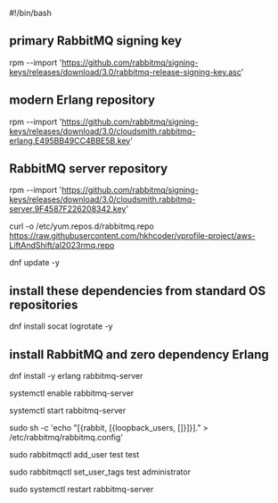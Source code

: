 #!/bin/bash

## primary RabbitMQ signing key

rpm --import 'https://github.com/rabbitmq/signing-keys/releases/download/3.0/rabbitmq-release-signing-key.asc'

## modern Erlang repository

rpm --import 'https://github.com/rabbitmq/signing-keys/releases/download/3.0/cloudsmith.rabbitmq-erlang.E495BB49CC4BBE5B.key'

## RabbitMQ server repository

rpm --import 'https://github.com/rabbitmq/signing-keys/releases/download/3.0/cloudsmith.rabbitmq-server.9F4587F226208342.key'

curl -o /etc/yum.repos.d/rabbitmq.repo https://raw.githubusercontent.com/hkhcoder/vprofile-project/aws-LiftAndShift/al2023rmq.repo

dnf update -y

## install these dependencies from standard OS repositories

dnf install socat logrotate -y

## install RabbitMQ and zero dependency Erlang

dnf install -y erlang rabbitmq-server

systemctl enable rabbitmq-server

systemctl start rabbitmq-server

sudo sh -c 'echo "[{rabbit, [{loopback_users, []}]}]." > /etc/rabbitmq/rabbitmq.config'

sudo rabbitmqctl add_user test test

sudo rabbitmqctl set_user_tags test administrator

sudo systemctl restart rabbitmq-server